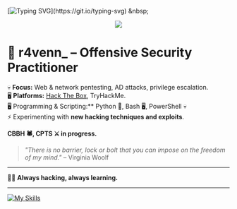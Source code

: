 [![Typing SVG](https://readme-typing-svg.herokuapp.com?font=Fira+Code&duration=2000&pause=500&color=1FF773&multiline=true&width=435&height=180&lines=nc+-lvnp+1337;listening+on+%5Bany%5D+1337+...;connect+to+%5Br4venn_%5D+profile;%24+script+%2Fdev%2Fnull+-c+bash;r4venn_%40profile%3A~%24+.%2Fexploit;..............................;............PwN3d!............;..............................;..............................;..............................;..............................;..............................;)](https://git.io/typing-svg)
&nbsp;
<p align="center">
<img src="https://readme-typing-svg.herokuapp.com?font=Orbitron&pause=1000&color=27F76A&width=360&lines=%E2%96%91A%E2%96%91C%E2%96%91C%E2%96%91E%E2%96%91S%E2%96%91S%E2%96%91+%E2%96%91G%E2%96%91A%E2%96%91I%E2%96%91N%E2%96%91E%E2%96%91D%E2%96%91">



# **👾 r4venn_ – Offensive Security Practitioner**  

💀 **Focus:** Web & network pentesting, AD attacks, privilege escalation.  
🖥️ **Platforms:** [Hack The Box](https://app.hackthebox.com/profile/802825), TryHackMe.  
🖥️ Programming & Scripting:** Python 🐍, Bash 🖥️, PowerShell 💀  
⚡ Experimenting with **new hacking techniques and exploits**.  

**CBBH 🕷️, CPTS ⚔️ in progress.**  

> *"There is no barrier, lock or bolt that you can impose on the freedom of my mind."* – Virginia Woolf

---

🏴‍☠️ **Always hacking, always learning.**

---

[![My Skills](https://skillicons.dev/icons?i=bash,python,md,powershell,neovim,vscode,html,css,js,mysql)](https://skillicons.dev)
